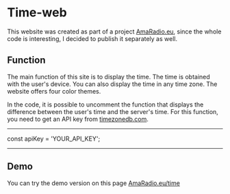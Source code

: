 # Time-web

This website was created as part of a project [AmaRadio.eu](https://amaradio.eu), since the whole code is interesting, I decided to publish it separately as well.

## Function

The main function of this site is to display the time. The time is obtained with the user's device. You can also display the time in any time zone. The website offers four color themes.

In the code, it is possible to uncomment the function that displays the difference between the user's time and the server's time. For this function, you need to get an API key from [timezonedb.com](https://timezonedb.com/).

*** 
const apiKey = 'YOUR_API_KEY';
***

## Demo

You can try the demo version on this page [AmaRadio.eu/time](https://amaradio.eu/time)